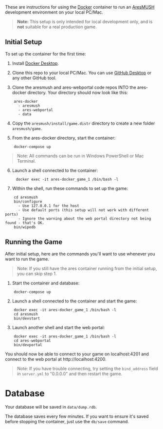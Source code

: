 These are instructions for using the [Docker](https://www.docker.com) container to run an [AresMUSH](https://aresmush.com) development environment on your local PC/Mac.

> **Note:** This setup is only intended for local development only, and is **not** suitable for a real production game.

## Initial Setup

To set up the container for the first time:

1. Install [Docker Desktop](https://www.docker.com/products/docker-desktop).

2. Clone this repo to your local PC/Mac. You can use [GitHub Desktop](https://desktop.github.com/) or any other GitHub tool.

3. Clone the aresmush and ares-webportal code repos INTO the ares-docker directory. Your directory should now look like this:
  
```
    ares-docker
      - aresmush
      - ares-webportal
      - data
```

4. Copy the `aresmush/install/game.distr` directory to create a new folder `aresmush/game`.

5. From the ares-docker directory, start the container:

```   
    docker-compose up
```

> Note: All commands can be run in Windows PowerShell or Mac Terminal.

6. Launch a shell connected to the container:
 
```
     docker exec -it ares-docker_game_1 /bin/bash -l
```

7. Within the shell, run these commands to set up the game:
 
```
    cd aresmush
    bin/configure
      - Use 127.0.0.1 for the host
      - Use default ports (this setup will not work with different ports)
      - Ignore the warning about the web portal directory not being found - that's OK.
    bin/wipedb
```

## Running the Game

After initial setup, here are the commands you'll want to use whenever you want to run the game.

> Note: If you still have the ares container running from the initial setup, you can skip step 1.

1. Start the container and database:
 
```
    docker-compose up
```

2. Launch a shell connected to the container and start the game:
 
```
    docker exec -it ares-docker_game_1 /bin/bash -l
    cd aresmush
    bin/devstart
```

3. Launch another shell and start the web portal:
 
```
    docker exec -it ares-docker_game_1 /bin/bash -l
    cd ares-webportal
    bin/devportal
```

You should now be able to connect to your game on localhost:4201 and connect to the web portal at http://localhost:4200.

> Note: If you have trouble connecting, try setting the `bind_address` field in `server.yml` to "0.0.0.0" and then restart the game.

# Database

Your database will be saved in `data/dump.rdb`.

The database saves every few minutes. If you want to ensure it's saved before stopping the container, just use the `db/save` command.